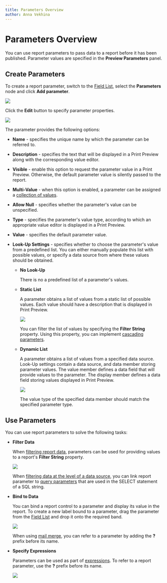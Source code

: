 ```yaml
---
title: Parameters Overview
author: Anna Vekhina
---
```

# Parameters Overview

You can use report parameters to pass data to a report before it has been published. Parameter values are specified in the **Preview Parameters** panel.

## Create Parameters
To create a report parameter, switch to the [Field List](../../report-designer-tools/ui-panels/field-list.md), select the **Parameters** node and click **Add parameter**.

![](../../../../images/eurd-web-parameters-add-parameter-via-field-list.png)

Click the **Edit** button to specify parameter properties. 

![](../../../../images/eurd-web-parameters-parameter-properties.png)

The parameter provides the following options:

* **Name** - specifies the unique name by which the parameter can be referred to.
* **Description** - specifies the text that will be displayed in a Print Preview along with the corresponding value editor.
* **Visible** - enable this option to request the parameter value in a Print Preview. Otherwise, the default parameter value is silently passed to the report.
* **Multi-Value** - when this option is enabled, a parameter can be assigned a [collection of values](create-multi-value-and-cascading-parameters.md).
* **Allow Null** - specifies whether the parameter's value can be unspecified. 
* **Type** - specifies the parameter's value type, according to which an appropriate value editor is displayed in a Print Preview.
* **Value** - specifies the default parameter value.

* **Look-Up Settings** - specifies whether to choose the parameter's value from a predefined list. You can either manually populate this list with possible values, or specify a data source from where these values should be obtained.

    * **No Look-Up**
        
       There is no a predefined list of a parameter's values.

    * **Static List**
		
		A parameter obtains a list of values from a static list of possible values. Each value should have a description that is displayed in Print Preview.
		
		![](../../../../images/eurd-web-parameters-static-values.png)
        
        You can filter the list of values by specifying the **Filter String** property. Using this property, you can implement [cascading parameters](create-multi-value-and-cascading-parameters.md).
	
	* **Dynamic List**
		
		A parameter obtains a list of values from a specified data source. Look-Up settings contain a data source, and data member storing parameter values. The value member defines a data field that will provide values to the parameter. The display member defines a data field storing values displayed in Print Preview.
		
		![](../../../../images/eurd-web-parameters-dynamic-values.png)
		
		The value type of the specified data member should match the specified parameter type.
		
		
## Use Parameters
You can use report parameters to solve the following tasks:

* **Filter Data**
	
	When [filtering report data](../filter-data/filter-data-at-the-report-level.md), parameters can be used for providing values to a report's **Filter String** property.
	
	![](../../../../images/eurd-web-parameters-in-filter-string.png)
	
	When [filtering data at the level of a data source](../filter-data/filter-data-at-the-data-source-level.md), you can link report parameter to [query parameters](use-query-parameters.md) that are used in the SELECT statement of a SQL string.

* **Bind to Data**
	
	You can bind a report control to a parameter and display its value in the report. To create a new label bound to a parameter, drag the parameter from the [Field List](../../report-designer-tools/ui-panels/field-list.md) and drop it onto the required band.
	
	![](../../../../images/eurd-web-parameters-for-data-binding.png)
	
	When using [mail merge](../../bind-to-data/use-embedded-fields-mail-merge.md), you can refer to a parameter by adding the **?** prefix before its name.

* **Specify Expressions**
    
    Parameters can be used as part of [expressions](../../use-expressions.md). To refer to a report parameter, use the **?** prefix before its name.

    ![](../../../../images/eurd-web-parameters-in-expression-editor.png)